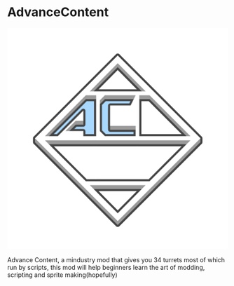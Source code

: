 # AdvanceContent
![Logo](logo.png)

Advance Content, a mindustry mod that gives you 34 turrets most of which run by scripts, this mod will help beginners learn the art of modding, scripting and sprite making(hopefully)
